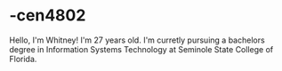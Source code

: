 # -cen4802

Hello, I'm Whitney! I'm 27 years old.
I'm curretly pursuing a bachelors degree in Information Systems Technology at Seminole State College of Florida.
